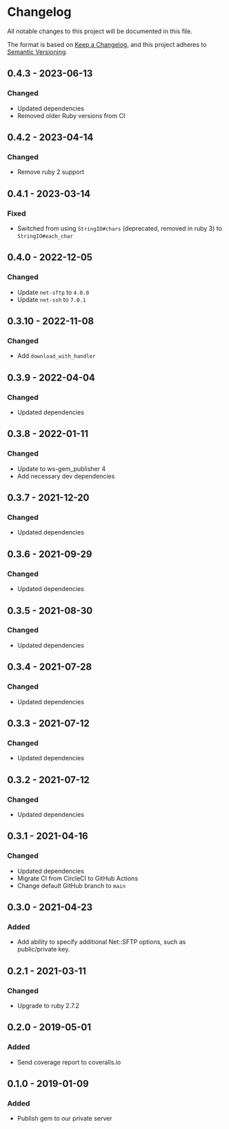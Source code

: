 # Changelog
All notable changes to this project will be documented in this file.

The format is based on [Keep a Changelog](https://keepachangelog.com/en/1.0.0/),
and this project adheres to [Semantic Versioning](https://semver.org/spec/v2.0.0.html).

## 0.4.3 - 2023-06-13
### Changed
- Updated dependencies
- Removed older Ruby versions from CI

## 0.4.2 - 2023-04-14
### Changed
- Remove ruby 2 support

## 0.4.1 - 2023-03-14
### Fixed
- Switched from using `StringIO#chars` (deprecated, removed in ruby 3) to `StringIO#each_char`

## 0.4.0 - 2022-12-05
### Changed
- Update `net-sftp` to `4.0.0`
- Update `net-ssh` to `7.0.1`

## 0.3.10 - 2022-11-08
### Changed
- Add `download_with_handler`

## 0.3.9 - 2022-04-04
### Changed
- Updated dependencies

## 0.3.8 - 2022-01-11
### Changed
- Update to ws-gem_publisher 4
- Add necessary dev dependencies

## 0.3.7 - 2021-12-20
### Changed
- Updated dependencies

## 0.3.6 - 2021-09-29
### Changed
- Updated dependencies

## 0.3.5 - 2021-08-30
### Changed
- Updated dependencies

## 0.3.4 - 2021-07-28
### Changed
- Updated dependencies

## 0.3.3 - 2021-07-12
### Changed
- Updated dependencies

## 0.3.2 - 2021-07-12
### Changed
- Updated dependencies

## 0.3.1 - 2021-04-16
### Changed
- Updated dependencies
- Migrate CI from CircleCI to GitHub Actions
- Change default GitHub branch to `main`

## 0.3.0 - 2021-04-23
### Added
- Add ability to specify additional Net::SFTP options, such as public/private key.

## 0.2.1 - 2021-03-11
### Changed
- Upgrade to ruby 2.7.2

## 0.2.0 - 2019-05-01
### Added
- Send coverage report to coveralls.io

## 0.1.0 - 2019-01-09
### Added
- Publish gem to our private server
